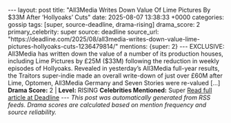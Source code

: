 --- layout: post title: "All3Media Writes Down Value Of Lime Pictures By $33M After ‘Hollyoaks’ Cuts" date: 2025-08-07 13:38:33 +0000 categories: gossip tags: [super, source-deadline, drama-rising] drama_score: 2 primary_celebrity: super source: deadline source_url: "https://deadline.com/2025/08/all3media-writes-down-value-lime-pictures-hollyoaks-cuts-1236479814/" mentions: {super: 2} --- EXCLUSIVE: All3Media has written down the value of a number of its production houses, including Lime Pictures by £25M ($33M) following the reduction in weekly episodes of Hollyoaks. Revealed in yesterday’s All3Media full-year results, the Traitors super-indie made an overall write-down of just over £60M after Lime, Optomen, All3Media Germany and Seven Stories were re-valued […] **Drama Score:** 2 | **Level:** RISING **Celebrities Mentioned:** Super [Read full article at Deadline](https://deadline.com/2025/08/all3media-writes-down-value-lime-pictures-hollyoaks-cuts-1236479814/) --- *This post was automatically generated from RSS feeds. Drama scores are calculated based on mention frequency and source reliability.*